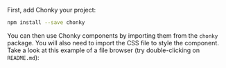 First, add Chonky your project:

```bash
npm install --save chonky
```

You can then use Chonky components by importing them from the `chonky` package. You will also need to import the CSS 
file to style the component. Take a look at this example of a file browser (try double-clicking on `README.md`):

```js { "componentPath": "../components/Installation.js" }
```
